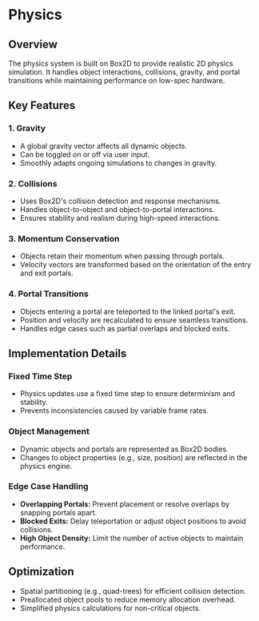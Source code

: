 # Physics

## Overview

The physics system is built on Box2D to provide realistic 2D physics simulation. It handles object interactions, collisions, gravity, and portal transitions while maintaining performance on low-spec hardware.

## Key Features

### 1. **Gravity**
- A global gravity vector affects all dynamic objects.
- Can be toggled on or off via user input.
- Smoothly adapts ongoing simulations to changes in gravity.

### 2. **Collisions**
- Uses Box2D's collision detection and response mechanisms.
- Handles object-to-object and object-to-portal interactions.
- Ensures stability and realism during high-speed interactions.

### 3. **Momentum Conservation**
- Objects retain their momentum when passing through portals.
- Velocity vectors are transformed based on the orientation of the entry and exit portals.

### 4. **Portal Transitions**
- Objects entering a portal are teleported to the linked portal's exit.
- Position and velocity are recalculated to ensure seamless transitions.
- Handles edge cases such as partial overlaps and blocked exits.

## Implementation Details

### Fixed Time Step
- Physics updates use a fixed time step to ensure determinism and stability.
- Prevents inconsistencies caused by variable frame rates.

### Object Management
- Dynamic objects and portals are represented as Box2D bodies.
- Changes to object properties (e.g., size, position) are reflected in the physics engine.

### Edge Case Handling
- **Overlapping Portals:** Prevent placement or resolve overlaps by snapping portals apart.
- **Blocked Exits:** Delay teleportation or adjust object positions to avoid collisions.
- **High Object Density:** Limit the number of active objects to maintain performance.

## Optimization
- Spatial partitioning (e.g., quad-trees) for efficient collision detection.
- Preallocated object pools to reduce memory allocation overhead.
- Simplified physics calculations for non-critical objects.

